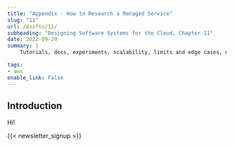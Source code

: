 ```yaml
---
title: "Appendix - How to Research a Managed Service"
slug: "11"
url: /dssftc/11/
subheading: "Designing Software Systems for the Cloud, Chapter 11"
date: 2022-09-29
summary: |
    Tutorials, docs, experiments, scalability, limits and edge cases, deployments and changes. Example using SQS.

tags:
- aws
enable_link: False
---
```


## Introduction

Hi!

{{< newsletter_signup >}}